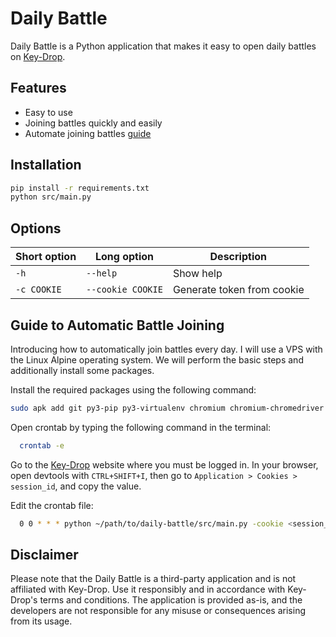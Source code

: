 # Daily Battle

Daily Battle is a Python application that makes it easy to open daily battles on [Key-Drop](https://key-drop.com).

## Features

-   Easy to use
-   Joining battles quickly and easily
-   Automate joining battles [guide](#guide-to-automatic-battle-joining)

## Installation

```sh
pip install -r requirements.txt
python src/main.py
```

## Options

| Short option | Long option       | Description                |
| ------------ | ----------------- | -------------------------- |
| `-h`         | `--help`          | Show help                  |
| `-c COOKIE`  | `--cookie COOKIE` | Generate token from cookie |

## Guide to Automatic Battle Joining

Introducing how to automatically join battles every day. I will use a VPS with the Linux Alpine operating system. We will perform the basic steps and additionally install some packages.

Install the required packages using the following command:

```bash
sudo apk add git py3-pip py3-virtualenv chromium chromium-chromedriver
```

Open crontab by typing the following command in the terminal:

```bash
  crontab -e
```

Go to the [Key-Drop](https://key-drop.com/) website where you must be logged in. In your browser, open devtools with `CTRL+SHIFT+I`, then go to `Application > Cookies > session_id`, and copy the value.

Edit the crontab file:

```bash
  0 0 * * * python ~/path/to/daily-battle/src/main.py -cookie <session_id value>
```

## Disclaimer

Please note that the Daily Battle is a third-party application and is not affiliated with Key-Drop. Use it responsibly and in accordance with Key-Drop's terms and conditions. The application is provided as-is, and the developers are not responsible for any misuse or consequences arising from its usage.
